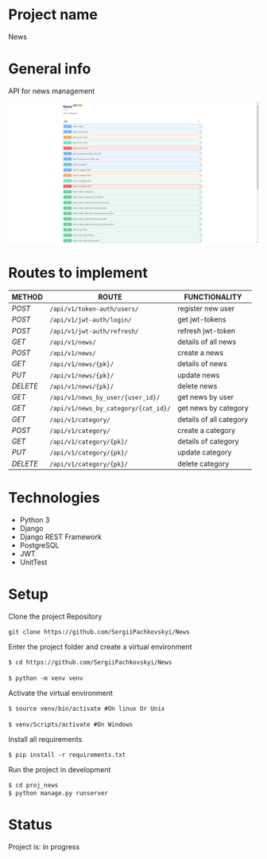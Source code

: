 # Project name
News

# General info
API for news management

![](proj_news/app_news/static/images/API.png)

# Routes to implement
| METHOD   | ROUTE                                    | FUNCTIONALITY           |
|----------|------------------------------------------|-------------------------|
| *POST*   | ```/api/v1/token-auth/users/```          | register new user       |
| *POST*   | ```/api/v1/jwt-auth/login/```            | get jwt-tokens          |
| *POST*   | ```/api/v1/jwt-auth/refresh/```          | refresh jwt-token       |
| *GET*    | ```/api/v1/news/```                      | details of all news     |
| *POST*   | ```/api/v1/news/```                      | create a news           |
| *GET*    | ```/api/v1/news/{pk}/```                 | details of news         |
| *PUT*    | ```/api/v1/news/{pk}/```                 | update news             |
| *DELETE* | ```/api/v1/news/{pk}/```                 | delete news             |
| *GET*    | ```/api/v1/news_by_user/{user_id}/```    | get news by user        |
| *GET*    | ```/api/v1/news_by_category/{cat_id}/``` | get news by category    |
| *GET*    | ```/api/v1/category/```                  | details of all category |
| *POST*   | ```/api/v1/category/```                  | create a category       |
| *GET*    | ```/api/v1/category/{pk}/```             | details of category     |
| *PUT*    | ```/api/v1/category/{pk}/```             | update category         |
| *DELETE* | ```/api/v1/category/{pk}/```             | delete category         |

# Technologies
* Python 3
* Django
* Django REST Framework
* PostgreSQL
* JWT
* UnitTest

# Setup

Clone the project Repository
```
git clone https://github.com/SergiiPachkovskyi/News
```

Enter the project folder and create a virtual environment
``` 
$ cd https://github.com/SergiiPachkovskyi/News 

$ python -m venv venv 

```

Activate the virtual environment
``` 
$ source venv/bin/activate #On linux Or Unix

$ venv/Scripts/activate #On Windows  
```

Install all requirements

```
$ pip install -r requirements.txt
```

Run the project in development 
``` 
$ cd proj_news
$ python manage.py runserver
```

# Status
Project is: in progress
